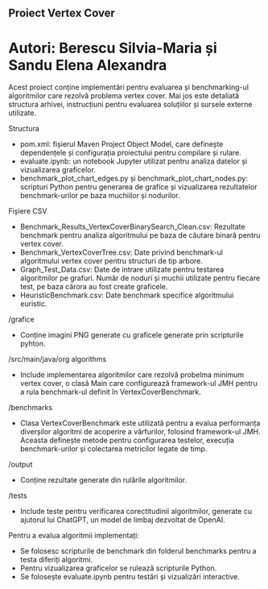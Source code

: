 ## Proiect Vertex Cover
# Autori: Berescu Silvia-Maria și Sandu Elena Alexandra

Acest proiect conține implementări pentru evaluarea și benchmarking-ul algoritmilor care rezolvă problema vertex cover. 
Mai jos este detaliată structura arhivei, instrucțiuni pentru evaluarea soluțiilor și sursele externe utilizate.

Structura

- pom.xml: fișierul Maven Project Object Model, care definește dependențele și configurația proiectului pentru compilare și rulare.
- evaluate.ipynb: un notebook Jupyter utilizat pentru analiza datelor și vizualizarea graficelor.
- benchmark_plot_chart_edges.py și benchmark_plot_chart_nodes.py: scripturi Python pentru generarea de grafice și vizualizarea 
rezultatelor benchmark-urilor pe baza muchiilor și nodurilor.

Fișiere CSV

- Benchmark_Results_VertexCoverBinarySearch_Clean.csv: Rezultate benchmark pentru analiza algoritmului pe baza de căutare binară 
pentru vertex cover.
- Benchmark_VertexCoverTree.csv: Date privind benchmark-ul algoritmului vertex cover pentru structuri de tip arbore.
- Graph_Test_Data.csv: Date de intrare utilizate pentru testarea algoritmilor pe grafuri. Număr de noduri și muchii utilizate 
pentru fiecare test, pe baza cărora au fost create graficele. 
- HeuristicBenchmark.csv: Date benchmark specifice algoritmului euristic.

/grafice
- Conține imagini PNG generate cu graficele generate prin scripturile pyhton.

/src/main/java/org
algorithms
- Include implementarea algoritmilor care rezolvă probelma minimum vertex cover, o clasă Main care configurează framework-ul JMH 
pentru a rula benchmark-ul definit în VertexCoverBenchmark.

/benchmarks
- Clasa VertexCoverBenchmark este utilizată pentru a evalua performanța diverșilor algoritmi de acoperire a vârfurilor, folosind
framework-ul JMH. Aceasta definește metode pentru configurarea testelor, execuția benchmark-urilor și colectarea metricilor legate de timp. 

/output
- Conține rezultate generate din rulările algoritmilor.

/tests
- Include teste pentru verificarea corectitudinii algoritmilor, generate cu ajutorul lui ChatGPT, un model de limbaj dezvoltat de OpenAI.

Pentru a evalua algoritmii implementați:
- Se folosesc scripturile de benchmark din folderul benchmarks pentru a testa diferiți algoritmi.
- Pentru vizualizarea graficelor se rulează scripturile Python.
- Se folosește evaluate.ipynb pentru testări și vizualizări interactive.